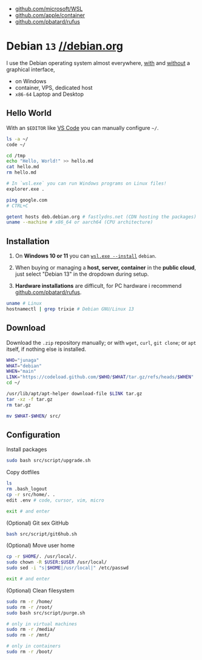 - [github.com/microsoft/WSL](https://github.com/microsoft/WSL)
- [github.com/apple/container](https://github.com/apple/container)
- [github.com/pbatard/rufus](https://github.com/pbatard/rufus)

# Debian `13` [//debian.org](https://debian.org/)

I use the Debian operating system almost everywhere, [with](https://www.reddit.com/r/unixporn/top/?t=year) and [without](<https://en.wikipedia.org/wiki/Terminal_emulator>) a graphical interface,

- on Windows
- container, VPS, dedicated host
- `x86-64` Laptop and Desktop

## Hello World

With an `$EDITOR` like [VS Code](https://code.visualstudio.com/) you can manually configure `~/`.

```sh
ls -a ~/
code ~/

cd /tmp
echo "Hello, World!" >> hello.md
cat hello.md
rm hello.md

# In `wsl.exe` you can run Windows programs on Linux files!
explorer.exe .

ping google.com
# CTRL+C

getent hosts deb.debian.org # fastlydns.net (CDN hosting the packages)
uname --machine # x86_64 or aarch64 (CPU architecture)
```

## Installation

1. On **Windows 10 or 11** you can [`wsl.exe --install`](./win/linux/README.MD) `debian`.

2. When buying or managing a **host, server, container** in the **public cloud**, just select "Debian 13" in the dropdown during setup.

3. **Hardware installations** are difficult, for PC hardware i recommend [github.com/pbatard/rufus](https://github.com/pbatard/rufus).

```sh
uname # Linux
hostnamectl | grep trixie # Debian GNU/Linux 13
```

## Download

Download the `.zip` repository manually; or with `wget`, `curl`, `git clone`; or `apt` itself, if nothing else is installed.

```sh
WHO="junaga"
WHAT="debian"
WHEN="main"
LINK="https://codeload.github.com/$WHO/$WHAT/tar.gz/refs/heads/$WHEN"
cd ~/

/usr/lib/apt/apt-helper download-file $LINK tar.gz
tar -xz -f tar.gz
rm tar.gz

mv $WHAT-$WHEN/ src/
```

## Configuration

Install packages

```sh
sudo bash src/script/upgrade.sh
```

Copy dotfiles

```sh
ls
rm .bash_logout
cp -r src/home/. .
edit .env # code, cursor, vim, micro

exit # and enter
```

(Optional) Git sex GitHub

```sh
bash src/script/git6hub.sh
```

(Optional) Move user home

```sh
cp -r $HOME/. /usr/local/.
sudo chown -R $USER:$USER /usr/local/
sudo sed -i "s|$HOME|/usr/local|" /etc/passwd

exit # and enter
```

(Optional) Clean filesystem

```sh
sudo rm -r /home/
sudo rm -r /root/
sudo bash src/script/purge.sh

# only in virtual machines
sudo rm -r /media/
sudo rm -r /mnt/

# only in containers
sudo rm -r /boot/
```
